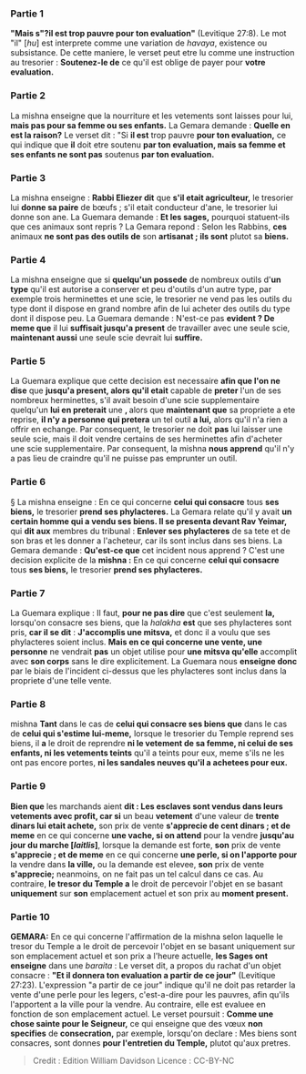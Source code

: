 
### Partie 1
<b>"Mais s"?il est trop pauvre pour ton evaluation"</b> (Levitique 27:8). Le mot "il" [<i>hu</i>] est interprete comme une variation de <i>havaya</i>, existence ou subsistance. De cette maniere, le verset peut etre lu comme une instruction au tresorier : <b>Soutenez-le de</b> ce qu'il est oblige de payer pour <b>votre evaluation.</b>

### Partie 2
La mishna enseigne que la nourriture et les vetements sont laisses pour lui, <b>mais pas pour sa femme ou ses enfants.</b> La Gemara demande : <b>Quelle en est la raison?</b> Le verset dit : "Si <b>il est</b> trop pauvre <b>pour ton evaluation,</b> ce qui indique que <b>il</b> doit etre soutenu <b>par ton evaluation, mais sa femme et ses enfants ne sont pas</b> soutenus <b>par ton evaluation.</b>

### Partie 3
La mishna enseigne : <b>Rabbi Eliezer dit</b> que <b>s'il etait agriculteur,</b> le tresorier lui <b>donne sa paire</b> de bœufs ; s'il etait conducteur d'ane, le tresorier lui donne son ane. La Guemara demande : <b>Et les sages,</b> pourquoi statuent-ils que ces animaux sont repris ? La Gemara repond : Selon les Rabbins, <b>ces</b> animaux <b>ne sont pas des outils de</b> son <b>artisanat ; ils sont</b> plutot sa <b>biens.</b>

### Partie 4
La mishna enseigne que si <b>quelqu'un possede</b> de nombreux outils d'<b>un type</b> qu'il est autorise a conserver et peu d'outils d'un autre type, par exemple trois herminettes et une scie, le tresorier ne vend pas les outils du type dont il dispose en grand nombre afin de lui acheter des outils du type dont il dispose peu. La Guemara demande : N'est-ce pas <b>evident ? De meme que</b> il lui <b>suffisait jusqu'a present</b> de travailler avec une seule scie, <b>maintenant aussi</b> une seule scie devrait lui <b>suffire.</b>

### Partie 5
La Guemara explique que cette decision est necessaire <b>afin que l'on ne dise</b> que <b>jusqu'a present, alors qu'il etait</b> capable de <b>preter</b> l'un de ses nombreux herminettes, s'il avait besoin d'une scie supplementaire quelqu'un <b>lui en preterait</b> une <b>, </b> alors que <b>maintenant que</b> sa propriete a ete reprise, <b>il n'y a personne</b> <b>qui pretera</b> un tel outil <b>a lui,</b> alors qu'il n'a rien a offrir en echange. Par consequent, le tresorier ne doit <b>pas</b> lui laisser une seule scie, mais il doit vendre certains de ses herminettes afin d'acheter une scie supplementaire. Par consequent, la mishna <b>nous apprend</b> qu'il n'y a pas lieu de craindre qu'il ne puisse pas emprunter un outil.

### Partie 6
§ La mishna enseigne : En ce qui concerne <b>celui qui consacre</b> tous <b>ses biens,</b> le tresorier <b>prend ses phylacteres.</b> La Gemara relate qu'il y avait <b>un certain homme qui a vendu ses biens. Il se presenta devant Rav Yeimar,</b> qui <b>dit aux</b> membres du tribunal : <b>Enlever ses phylacteres</b> de sa tete et de son bras et les donner a l'acheteur, car ils sont inclus dans ses biens. La Gemara demande : <b>Qu'est-ce que</b> cet incident nous apprend ? C'est</b> une decision explicite de la <b>mishna :</b> En ce qui concerne <b>celui qui consacre</b> tous <b>ses biens,</b> le tresorier <b>prend ses phylacteres.</b>

### Partie 7
La Guemara explique : Il faut, <b>pour ne pas dire</b> que c'est seulement <b>la, </b> lorsqu'on consacre ses biens, que la <i>halakha</i> <b>est</b> que ses phylacteres sont pris, <b>car il se dit</b> : <b>J'accomplis une mitsva,</b> et donc il a voulu que ses phylacteres soient inclus. <b>Mais en ce qui concerne une vente, une personne</b> ne vendrait <b>pas</b> un objet utilise pour <b>une mitsva qu'elle</b> accomplit avec <b>son corps</b> sans le dire explicitement. La Guemara nous <b>enseigne donc</b> par le biais de l'incident ci-dessus que les phylacteres sont inclus dans la propriete d'une telle vente.

### Partie 8
mishna <b>Tant</b> dans le cas de <b>celui qui consacre ses biens que</b> dans le cas de <b>celui qui s'estime lui-meme,</b> lorsque le tresorier du Temple reprend ses biens, il <b>a</b> le droit de reprendre <b>ni le vetement de sa femme, ni celui de ses enfants, ni les vetements teints</b> qu'il a teints pour eux,</b> meme s'ils ne les ont pas encore portes, <b>ni les sandales neuves qu'il a achetees pour eux. </b>

### Partie 9
<b>Bien que</b> les marchands aient <b>dit : Les esclaves sont vendus dans leurs vetements avec profit, car si</b> un beau <b>vetement</b> d'une valeur de <b>trente dinars lui etait achete,</b> son prix de vente <b>s'apprecie de cent dinars ; et de meme</b> en ce qui concerne <b>une vache, si on attend</b> pour la vendre <b>jusqu'au jour du marche [<i>laitlis</i>]</b>, lorsque la demande est forte, <b>son</b> prix de vente <b>s'apprecie ; et de meme</b> en ce qui concerne <b>une perle, si on l'apporte pour</b> la vendre dans <b>la ville,</b> ou la demande est elevee, <b>son</b> prix de vente <b>s'apprecie;</b> neanmoins, on ne fait pas un tel calcul dans ce cas. Au contraire, <b>le tresor du Temple a</b> le droit de percevoir l'objet en se basant <b>uniquement</b> sur <b>son</b> emplacement actuel et son</b> prix au <b>moment present.</b>

### Partie 10
<strong>GEMARA:</strong> En ce qui concerne l'affirmation de la mishna selon laquelle le tresor du Temple a le droit de percevoir l'objet en se basant uniquement sur son emplacement actuel et son prix a l'heure actuelle, <b>les Sages ont enseigne</b> dans une <i>baraita</i> : Le verset dit, a propos du rachat d'un objet consacre : <b>"Et il donnera ton evaluation a partir de ce jour"</b> (Levitique 27:23). L'expression "a partir de ce jour" indique qu'il ne doit pas retarder la vente d'une perle pour les legers, c'est-a-dire pour les pauvres, afin qu'ils l'apportent a la ville pour la vendre. Au contraire, elle est evaluee en fonction de son emplacement actuel. Le verset poursuit : <b>Comme une chose sainte pour le Seigneur,</b> ce qui enseigne que des vœux <b>non specifies</b> de <b>consecration,</b> par exemple, lorsqu'on declare : Mes biens sont consacres, sont donnes <b>pour l'entretien du Temple,</b> plutot qu'aux pretres.

>Credit : Edition William Davidson
>Licence : CC-BY-NC
